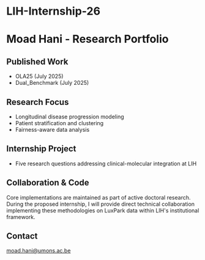 # LIH-Internship-26

# Moad Hani - Research Portfolio

## Published Work
- OLA25 (July 2025)
- Dual_Benchmark (July 2025)

## Research Focus
- Longitudinal disease progression modeling
- Patient stratification and clustering
- Fairness-aware data analysis

## Internship Project
- Five research questions addressing clinical-molecular integration at LIH

## Collaboration & Code
Core implementations are maintained as part of active doctoral research.
During the proposed internship, I will provide direct technical collaboration
implementing these methodologies on LuxPark data within LIH's institutional
framework.

## Contact
moad.hani@umons.ac.be
